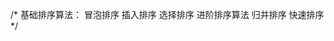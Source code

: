 <!--
 * @LastEditors: wudan01
 * @description: 文件描述
-->
/*
基础排序算法：
  冒泡排序
  插入排序
  选择排序
进阶排序算法
  归并排序
  快速排序
*/